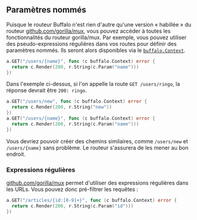 ## Paramètres nommés

Puisque le routeur Buffalo n'est rien d'autre qu'une version « habillée » du routeur [github.com/gorilla/mux](http://www.gorillatoolkit.org/pkg/mux), vous pouvez accéder à toutes les fonctionnalités du routeur gorilla/mux. Par exemple, vous pouvez utiliser des pseudo-expressions régulières dans vos routes pour définir des paramètres nommés. Ils seront alors disponibles via le [`buffalo.Context`](/fr/docs/context).

```go
a.GET("/users/{name}", func (c buffalo.Context) error {
  return c.Render(200, r.String(c.Param("name")))
})
```

Dans l'exemple ci-dessus, si l'on appelle la route `GET /users/ringo`, la réponse devrait être `200: ringo`.

```go
a.GET("/users/new", func (c buffalo.Context) error {
  return c.Render(200, r.String("new"))
})
a.GET("/users/{name}", func (c buffalo.Context) error {
  return c.Render(200, r.String(c.Param("name")))
})
```

Vous devriez pouvoir créer des chemins similaires, comme `/users/new` et `/users/{name}` sans problème. Le routeur s'assurera de les mener au bon endroit.

### Expressions régulières

[github.com/gorilla/mux](http://www.gorillatoolkit.org/pkg/mux) permet d'utiliser des expressions régulières dans les URLs. Vous pouvez donc pré-filtrer les requêtes :

```go
a.GET("/articles/{id:[0-9]+}", func (c buffalo.Context) error {
  return c.Render(200, r.String(c.Param("id")))
})
```

